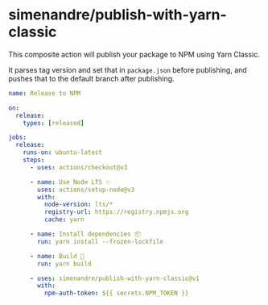 # simenandre/publish-with-yarn-classic

This composite action will publish your package to NPM using Yarn Classic.

It parses tag version and set that in `package.json` before publishing, and pushes that
to the default branch after publishing.

```yaml
name: Release to NPM

on:
  release:
    types: [released]

jobs:
  release:
    runs-on: ubuntu-latest
    steps:
      - uses: actions/checkout@v3

      - name: Use Node LTS ✨
        uses: actions/setup-node@v3
        with:
          node-version: lts/*
          registry-url: https://registry.npmjs.org
          cache: yarn

      - name: Install dependencies 📦️
        run: yarn install --frozen-lockfile

      - name: Build 🔨
        run: yarn build

      - uses: simenandre/publish-with-yarn-classic@v1
        with:
          npm-auth-token: ${{ secrets.NPM_TOKEN }}
```
